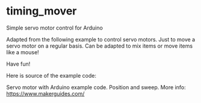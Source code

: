 # timing_mover
Simple servo motor control for Arduino

Adapted from the following example to control servo motors. Just to move a servo motor
on a regular basis. Can be adapted to mix items or move items like a mouse!

Have fun!

Here is source of the example code:

Servo motor with Arduino example code. 
Position and sweep. More info: https://www.makerguides.com/


